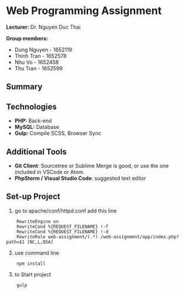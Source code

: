 # Web Programming Assignment 
**Lecturer:** Dr. Nguyen Duc Thai

**Group members:**
- Dung Nguyen - 1652119
- Thinh Tran - 1652578
- Nhu Vo - 1652458
- Thu Tran - 1652599


## Summary


## Technologies
- **PHP:** Back-end
- **MySQL:** Database
- **Gulp:** Compile SCSS, Browser Sync

## Additional Tools
- **Git Client**: Sourcetree or Sublime Merge is good, or use the one included in VSCode or Atom.
- **PhpStorm / Visual Studio Code**: suggested text editor

## Set-up Project


1. go to apache/conf/httpd.conf add this line 
```
    RewriteEngine on
    RewriteCond %{REQUEST_FILENAME} !-f
    RewriteCond %{REQUEST_FILENAME} !-d
    RewriteRule web-assignment/(.*) /web-assignment/app/index.php?path=$1 [NC,L,QSA]
```
2. use command line
``` 
    npm install 
```

3. to Start project 
```
    gulp
```

